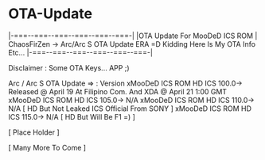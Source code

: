 OTA-Update
==========

|-===--===--===--===--===--===-|
|OTA Update For MooDeD ICS ROM | ChaosFirZen -> Arc/Arc S OTA Update ERA =D Kidding Here Is My OTA Info Etc...
|-===--===--===--===--===--===-|

Disclaimer : Some OTA Keys... APP ;) 

Arc / Arc S OTA Update => : Version
xMooDeD ICS ROM HD ICS 100.0-> Released @ April 19 At Filipino Com. And XDA @ April 21 1:00 GMT
xMooDeD ICS ROM HD ICS 105.0-> N/A
xMooDeD ICS ROM HD ICS 110.0-> N/A [ HD But Not Leaked ICS Official From SONY ]
xMooDeD ICS ROM HD ICS 115.0-> N/A [ HD But Will Be F1 =) ]

[ Place Holder ]

[ Many More To Come ]